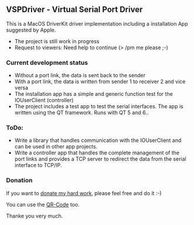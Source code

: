 ## VSPDriver - Virtual Serial Port Driver

This is a MacOS DriverKit driver implementation including
a installation App suggested by Apple.

- The project is still work in progress 
- Request to viewers: Need help to continue (> /pm me please ;-)
 
### Current development status

- Without a port link, the data is sent back to the sender
- With a port link, the data is written from sender 1 to receiver 2 and vice versa
- The installation app has a simple and generic function test for the IOUserClient (controller)
- The project includes a test app to test the serial interfaces. The app is written using the QT framework. Runs with QT 5 and 6..

### ToDo:
- Write a library that handles communication with the IOUserClient and can be used in other app projects.
- Write a controller app that handles the complete management of the port links and provides a TCP server to redirect the data from the serial interface to TCP/IP.

### Donation
If you want to [donate my hard work](https://www.paypal.com/donate/?hosted_button_id=4QZT5YLGGW7S4), please feel free and do it :-)

You can use the [QR-Code](https://github.com/britus/VSPDriver/blob/master/VSPDriver-Donate_Please.png) too.

Thanke you very much.
